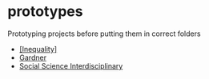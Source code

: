 # prototypes
Prototyping projects before putting them in correct folders
- [[Inequality]](RA.md)
- [Gardner](Gardner.md)
- [Social Science Interdisciplinary](Social.md)
